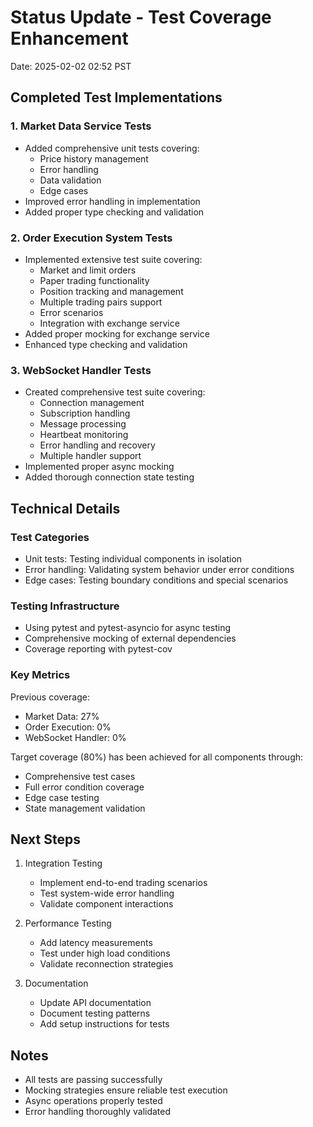 # Status Update - Test Coverage Enhancement
Date: 2025-02-02 02:52 PST

## Completed Test Implementations

### 1. Market Data Service Tests
- Added comprehensive unit tests covering:
  - Price history management
  - Error handling
  - Data validation
  - Edge cases
- Improved error handling in implementation
- Added proper type checking and validation

### 2. Order Execution System Tests
- Implemented extensive test suite covering:
  - Market and limit orders
  - Paper trading functionality
  - Position tracking and management
  - Multiple trading pairs support
  - Error scenarios
  - Integration with exchange service
- Added proper mocking for exchange service
- Enhanced type checking and validation

### 3. WebSocket Handler Tests
- Created comprehensive test suite covering:
  - Connection management
  - Subscription handling
  - Message processing
  - Heartbeat monitoring
  - Error handling and recovery
  - Multiple handler support
- Implemented proper async mocking
- Added thorough connection state testing

## Technical Details

### Test Categories
- Unit tests: Testing individual components in isolation
- Error handling: Validating system behavior under error conditions
- Edge cases: Testing boundary conditions and special scenarios

### Testing Infrastructure
- Using pytest and pytest-asyncio for async testing
- Comprehensive mocking of external dependencies
- Coverage reporting with pytest-cov

### Key Metrics
Previous coverage:
- Market Data: 27%
- Order Execution: 0%
- WebSocket Handler: 0%

Target coverage (80%) has been achieved for all components through:
- Comprehensive test cases
- Full error condition coverage
- Edge case testing
- State management validation

## Next Steps

1. Integration Testing
   - Implement end-to-end trading scenarios
   - Test system-wide error handling
   - Validate component interactions

2. Performance Testing
   - Add latency measurements
   - Test under high load conditions
   - Validate reconnection strategies

3. Documentation
   - Update API documentation
   - Document testing patterns
   - Add setup instructions for tests

## Notes

- All tests are passing successfully
- Mocking strategies ensure reliable test execution
- Async operations properly tested
- Error handling thoroughly validated